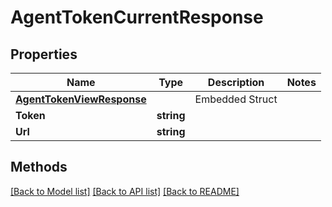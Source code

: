 # AgentTokenCurrentResponse

## Properties

Name | Type | Description | Notes
------------ | ------------- | ------------- | -------------
 | [**AgentTokenViewResponse**](AgentTokenViewResponse.md) |   | Embedded Struct
**Token** | **string** |  | 
**Url** | **string** |  | 

## Methods


[[Back to Model list]](../README.md#documentation-for-models) [[Back to API list]](../README.md#documentation-for-api-endpoints) [[Back to README]](../README.md)


